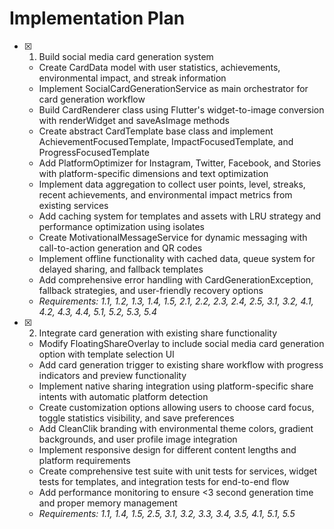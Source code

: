# Implementation Plan

- [x] 1. Build social media card generation system
  - Create CardData model with user statistics, achievements, environmental impact, and streak information
  - Implement SocialCardGenerationService as main orchestrator for card generation workflow
  - Build CardRenderer class using Flutter's widget-to-image conversion with renderWidget and saveAsImage methods
  - Create abstract CardTemplate base class and implement AchievementFocusedTemplate, ImpactFocusedTemplate, and ProgressFocusedTemplate
  - Add PlatformOptimizer for Instagram, Twitter, Facebook, and Stories with platform-specific dimensions and text optimization
  - Implement data aggregation to collect user points, level, streaks, recent achievements, and environmental impact metrics from existing services
  - Add caching system for templates and assets with LRU strategy and performance optimization using isolates
  - Create MotivationalMessageService for dynamic messaging with call-to-action generation and QR codes
  - Implement offline functionality with cached data, queue system for delayed sharing, and fallback templates
  - Add comprehensive error handling with CardGenerationException, fallback strategies, and user-friendly recovery options
  - _Requirements: 1.1, 1.2, 1.3, 1.4, 1.5, 2.1, 2.2, 2.3, 2.4, 2.5, 3.1, 3.2, 4.1, 4.2, 4.3, 4.4, 5.1, 5.2, 5.3, 5.4_

- [x] 2. Integrate card generation with existing share functionality
  - Modify FloatingShareOverlay to include social media card generation option with template selection UI
  - Add card generation trigger to existing share workflow with progress indicators and preview functionality
  - Implement native sharing integration using platform-specific share intents with automatic platform detection
  - Create customization options allowing users to choose card focus, toggle statistics visibility, and save preferences
  - Add CleanClik branding with environmental theme colors, gradient backgrounds, and user profile image integration
  - Implement responsive design for different content lengths and platform requirements
  - Create comprehensive test suite with unit tests for services, widget tests for templates, and integration tests for end-to-end flow
  - Add performance monitoring to ensure <3 second generation time and proper memory management
  - _Requirements: 1.1, 1.4, 1.5, 2.5, 3.1, 3.2, 3.3, 3.4, 3.5, 4.1, 5.1, 5.5_